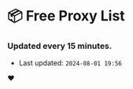 # :package: Free Proxy List
### Updated every 15 minutes.

- Last updated: `2024-08-01 19:56`

:heart:
